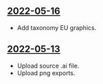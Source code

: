 ## [2022-05-16](https://github.com/faktaoklimatu/graphics/blob/01f4b8cde0a5a95bc77eb6e30ea573a3bf729ef8/data-visualization/social-networks/data-vis-soc.ai)

- Add taxonomy EU graphics.

## [2022-05-13](https://github.com/faktaoklimatu/graphics/blob/2eff1f6d959aadb4a27523f524b0033b84f36449/data-visualization/social-networks/data-vis-soc.ai)

- Upload source .ai file.
- Upload png exports.

